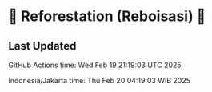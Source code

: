 
# 🌳 Reforestation (Reboisasi) 🌲

## Last Updated

GitHub Actions time: Wed Feb 19 21:19:03 UTC 2025

Indonesia/Jakarta time: Thu Feb 20 04:19:03 WIB 2025
